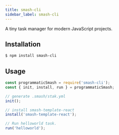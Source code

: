 ```yaml
---
title: smash-cli
sidebar_label: smash-cli
---
```


A tiny task manager for modern JavaScript projects.

## Installation

```bash
$ npm install smash-cli
```

## Usage

```javascript
const programmaticSmash = require('smash-cli');
const { init, install, run } = programmaticSmash;

// generate .smash/stak.yml
init();

// install smash-template-react
install('smash-template-react');

// Run helloworld task.
run('helloworld');
```

